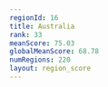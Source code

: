 ```yaml
---
regionId: 16
title: Australia
rank: 33
meanScore: 75.03
globalMeanScore: 68.78
numRegions: 220
layout: region_score
---
```

